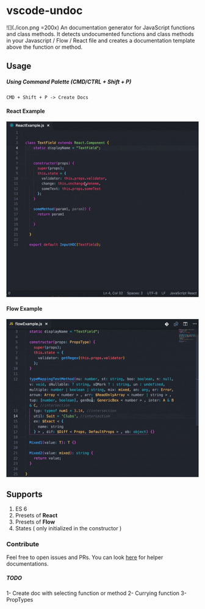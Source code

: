 # vscode-undoc
![](./icon.png =200x)
An documentation generator for JavaScript functions and class methods. It detects undocumented functions and class methods in your Javascript / Flow / React file and creates a documentation template above the function or method.

## Usage

##### Using Command Palette (CMD/CTRL + Shift + P)

`CMD + Shift + P -> Create Docs`

#### React Example 
![react-example](/assets/react-example.gif)

#### Flow Example 
![flow-example](/assets/flow-example.gif)

## Supports

 1. ES 6
 2. Presets of **React**
 3. Presets of **Flow**
 4. States ( only initialized in the constructor )

### Contribute 

Feel free to open issues and PRs. You can look [here](https://github.com/oyilmaztekin/vscode-undoc/blob/master/CONTRIBUTING.md) for helper documentations.

##### TODO
1- Create doc with selecting function or method
2- Currying function
3- PropTypes
